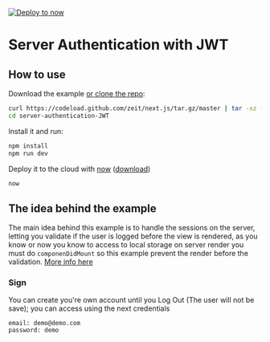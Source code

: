 [![Deploy to now](https://deploy.now.sh/static/button.svg)](https://deploy.now.sh/?repo=https://github.com/zeit/next.js/tree/master/examples/server-authentication-JWT)

# Server Authentication with JWT

## How to use

Download the example [or clone the repo](https://github.com/zeit/next.js):

```bash
curl https://codeload.github.com/zeit/next.js/tar.gz/master | tar -xz --strip=2 next.js-master/examples/server-authentication-JWT
cd server-authentication-JWT
```

Install it and run:

```bash
npm install
npm run dev
```

Deploy it to the cloud with [now](https://zeit.co/now) ([download](https://zeit.co/download))

```bash
now
```

## The idea behind the example

The main idea behind this example is to handle the sessions on the server, letting you
validate if the user is logged before the view is rendered, as you know or now you know to access to local storage on server render you must do `componenDidMount` so this example prevent the render before the validation.
[More info here](https://github.com/facebook/react/issues/9647)

### Sign
You can create you're own account until you Log Out (The user will not be save);
you can access using the next credentials

````
email: demo@demo.com
password: demo
````
